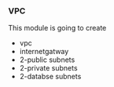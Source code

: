 ###  VPC

This module is going to create 
* vpc
* internetgatway
* 2-public subnets
* 2-private subnets
* 2-databse subnets

